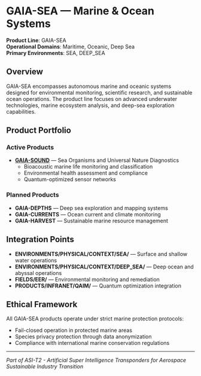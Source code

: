 # GAIA-SEA — Marine & Ocean Systems

**Product Line**: GAIA-SEA  
**Operational Domains**: Maritime, Oceanic, Deep Sea  
**Primary Environments**: SEA, DEEP_SEA  

## Overview

GAIA-SEA encompasses autonomous marine and oceanic systems designed for environmental monitoring, scientific research, and sustainable ocean operations. The product line focuses on advanced underwater technologies, marine ecosystem analysis, and deep-sea exploration capabilities.

## Product Portfolio

### Active Products

- **[GAIA-SOUND](./GAIA-SOUND/)** — Sea Organisms and Universal Nature Diagnostics
  - Bioacoustic marine life monitoring and classification
  - Environmental health assessment and compliance
  - Quantum-optimized sensor networks

### Planned Products

- **GAIA-DEPTHS** — Deep sea exploration and mapping systems
- **GAIA-CURRENTS** — Ocean current and climate monitoring
- **GAIA-HARVEST** — Sustainable marine resource management

## Integration Points

- **ENVIRONMENTS/PHYSICAL/CONTEXT/SEA/** — Surface and shallow water operations
- **ENVIRONMENTS/PHYSICAL/CONTEXT/DEEP_SEA/** — Deep ocean and abyssal operations  
- **FIELDS/EER/** — Environmental monitoring and remediation
- **PRODUCTS/INFRANET/QAIM/** — Quantum optimization integration

## Ethical Framework

All GAIA-SEA products operate under strict marine protection protocols:
- Fail-closed operation in protected marine areas
- Species privacy protection through data anonymization
- Compliance with international marine conservation regulations

---

*Part of ASI-T2 - Artificial Super Intelligence Transponders for Aerospace Sustainable Industry Transition*